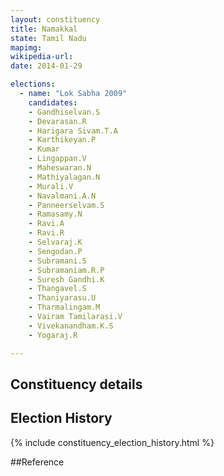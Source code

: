 ```yaml
---
layout: constituency
title: Namakkal
state: Tamil Nadu
mapimg: 
wikipedia-url: 
date: 2014-01-29

elections: 
  - name: "Lok Sabha 2009"
    candidates: 
    - Gandhiselvan.S 
    - Devarasan.R 
    - Harigara Sivam.T.A 
    - Karthikeyan.P 
    - Kumar 
    - Lingappan.V 
    - Maheswaran.N 
    - Mathiyalagan.N 
    - Murali.V 
    - Navalmani.A.N 
    - Panneerselvam.S 
    - Ramasamy.N 
    - Ravi.A 
    - Ravi.R 
    - Selvaraj.K 
    - Sengodan.P 
    - Subramani.S 
    - Subramaniam.R.P 
    - Suresh Gandhi.K 
    - Thangavel.S 
    - Thaniyarasu.U 
    - Tharmalingam.M 
    - Vairam Tamilarasi.V 
    - Vivekanandham.K.S 
    - Yogaraj.R 

---
```

## Constituency details


## Election History
{% include constituency_election_history.html %}

##Reference
